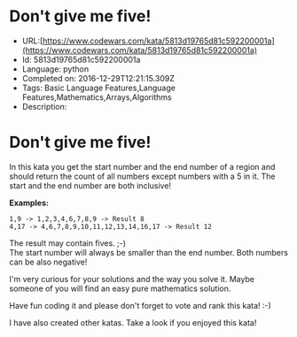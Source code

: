# Don't give me five!

 - URL:[https://www.codewars.com/kata/5813d19765d81c592200001a](https://www.codewars.com/kata/5813d19765d81c592200001a)
 - Id: 5813d19765d81c592200001a
 - Language: python
 - Completed on: 2016-12-29T12:21:15.309Z
 - Tags: Basic Language Features,Language Features,Mathematics,Arrays,Algorithms
 - Description:
# Don't give me five!

In this kata you get the start number and the end number of a region and should return the count of all numbers except numbers with a 5 in it. The start and the end number are both inclusive!

**Examples:**

```
1,9 -> 1,2,3,4,6,7,8,9 -> Result 8
4,17 -> 4,6,7,8,9,10,11,12,13,14,16,17 -> Result 12
```

The result may contain fives. ;-)<br>
The start number will always be smaller than the end number. Both numbers can be also negative!

I'm very curious for your solutions and the way you solve it. Maybe someone of you will find an easy pure mathematics solution.

Have fun coding it and please don't forget to vote and rank this kata! :-) 

I have also created other katas. Take a look if you enjoyed this kata!

